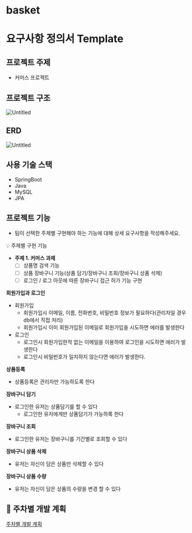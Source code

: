 # basket
# 요구사항 정의서 Template

## **프로젝트 주제**

- 커머스 프로젝트

## **프로젝트 구조**

![Untitled](https://s3-us-west-2.amazonaws.com/secure.notion-static.com/5fca4247-af53-4fce-82b0-739c888955eb/Untitled.png)

## ERD

![Untitled](https://s3-us-west-2.amazonaws.com/secure.notion-static.com/a6e46520-6bd9-4757-87e4-7d68e0e840bf/Untitled.png)

## 사용 기술 스택

- SpringBoot
- Java
- MySQL
- JPA

## 프로젝트 기능

- 팀이 선택한 주제별 구현해야 하는 기능에 대해 상세 요구사항을 작성해주세요.

<aside>
💡 주제별 구현 기능

- **주제 1. 커머스 과제**
    - [ ]  상품명 검색 기능
    - [ ]  상품 장바구니 기능(상품 담기/장바구니 조회/장바구니 상품 삭제)
    - [ ]  로그인 / 로그 아웃에 따른 장바구니 접근 허가 기능 구현
</aside>

**회원가입과 로그인**

- 회원가입
    - 회원가입시 이메일, 이름, 전화번호, 비밀번호 정보가 필요하다(관리자일 경우 db에서 직접 처리)
    - 회원가입시 이미 회원가입된 이메일로 회원가입을 시도하면 에러를 발생한다
- 로그인
    - 로그인시 회원가입한적 없는 이메일을 이용하여 로그인을 시도하면 에러가 발생한다
    - 로그인시 비밀번호가 일치하지 않는다면 에러가 발생한다.
    

**상품등록**

- 상품등록은 관리자만 가능하도록 한다

**장바구니 담기**

- 로그인한 유저는 상품담기를 할 수 있다
    - 로그인한 유저에게만  상품담기가 가능하록 한다

**장바구니 조회**

- 로그인한 유저는 장바구니를 기간별로 조회할 수 있다

**장바구니 상품 삭제**

- 유저는 자신이 담은 상품만 삭제할 수 있다

**장바구니 상품 수량**

- 유저는 자신이 담은 상품의 수량을 변경 할 수 있다

## **💪 주차별 개발 계획**

[주차별 개발 계획](https://www.notion.so/331a6dbb812642dc90439f639d7d6573)
